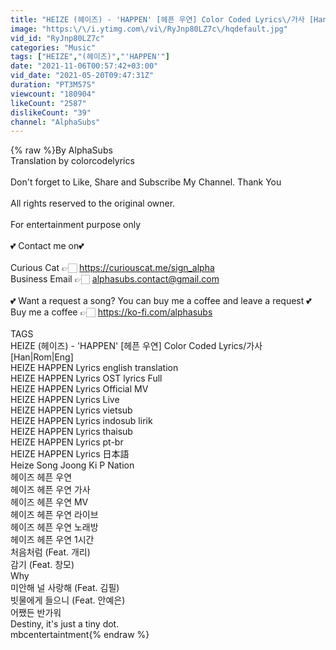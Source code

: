 ```yaml
---
title: "HEIZE (헤이즈) - 'HAPPEN' [헤픈 우연] Color Coded Lyrics\/가사 [Han|Rom|Eng]"
image: "https:\/\/i.ytimg.com\/vi\/RyJnp80LZ7c\/hqdefault.jpg"
vid_id: "RyJnp80LZ7c"
categories: "Music"
tags: ["HEIZE","(헤이즈)","'HAPPEN'"]
date: "2021-11-06T00:57:42+03:00"
vid_date: "2021-05-20T09:47:31Z"
duration: "PT3M57S"
viewcount: "180904"
likeCount: "2587"
dislikeCount: "39"
channel: "AlphaSubs"
---
```

{% raw %}By AlphaSubs<br />Translation by colorcodelyrics<br /><br />Don't forget to Like, Share and Subscribe My Channel. Thank You<br /><br />All rights reserved to the original owner. <br /><br />For entertainment purpose only <br /><br />💕 Contact me on💕<br /><br />Curious Cat 👉🏻 <a rel="nofollow" target="blank" href="https://curiouscat.me/sign_alpha">https://curiouscat.me/sign_alpha</a><br />Business Email 👉🏻 alphasubs.contact@gmail.com<br /><br />💕 Want a request a song? You can buy me a coffee and leave a request 💕<br />Buy me a coffee 👉🏻 <a rel="nofollow" target="blank" href="https://ko-fi.com/alphasubs">https://ko-fi.com/alphasubs</a><br /><br />TAGS<br />HEIZE (헤이즈) - 'HAPPEN' [헤픈 우연] Color Coded Lyrics/가사 [Han|Rom|Eng]<br />HEIZE HAPPEN Lyrics english translation<br />HEIZE HAPPEN Lyrics OST lyrics Full<br />HEIZE HAPPEN Lyrics Official MV<br />HEIZE HAPPEN Lyrics Live<br />HEIZE HAPPEN Lyrics vietsub<br />HEIZE HAPPEN Lyrics indosub lirik<br />HEIZE HAPPEN Lyrics thaisub<br />HEIZE HAPPEN Lyrics pt-br<br />HEIZE HAPPEN Lyrics 日本語<br />Heize Song Joong Ki P Nation<br />헤이즈 헤픈 우연 <br />헤이즈 헤픈 우연 가사<br />헤이즈 헤픈 우연 MV<br />헤이즈 헤픈 우연 라이브 <br />헤이즈 헤픈 우연 노래방<br />헤이즈 헤픈 우연 1시간<br />처음처럼 (Feat. 개리)<br />감기 (Feat. 창모)<br />Why<br />미안해 널 사랑해 (Feat. 김필)<br />빗물에게 들으니 (Feat. 안예은)<br />어쨌든 반가워<br />Destiny, it's just a tiny dot.<br />mbcentertaintment{% endraw %}
